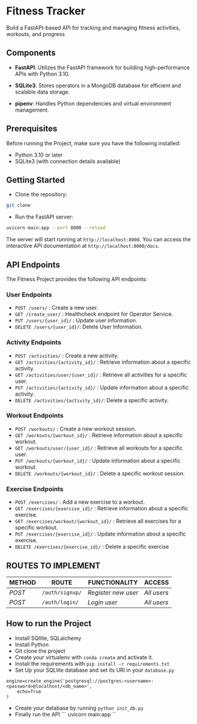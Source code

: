 # Fitness Tracker

Build a FastAPI-based API for tracking and managing fitness activities, workouts, and progress

## Components

- **FastAPI**: Utilizes the FastAPI framework for building high-performance APIs with Python 3.10.
- **SQLite3**: Stores operators in a MongoDB database for efficient and scalable data storage.

- **pipenv**: Handles Python dependencies and virtual environment management.

## Prerequisites

Before running the Project, make sure you have the following installed:

- Python 3.10 or later
- SQLite3 (with connection details available)

## Getting Started

* Clone the repository:

```bash
git clone 

```

* Run the FastAPI server:

```bash
uvicorn main:app --port 8000 --reload
```

The server will start running at `http://localhost:8000`. You can access the interactive API documentation at `http://localhost:8000/docs`.

## API Endpoints

The Fitness Project provides the following API endpoints:

### User Endpoints
- `POST /users/`            : Create a new user.
- `GET /create_user/`       : Healthcheck endpoint for Operator Service.
- `PUT /users/{user_id}/`   : Update user information.
- `DELETE /users/{user_id}/`: Delete User Information.

### Activity Endpoints

- `POST /activities/`                : Create a new activity.
- `GET /activities/{activity_id}/`   : Retrieve information about a specific activity.
- `GET /activities/user/{user_id}/`  : Retrieve all activities for a specific user.
- `PUT /activities/{activity_id}/`   : Update information about a specific activity.
- `DELETE /activities/{activity_id}/`: Delete a specific activity.

### Workout Endpoints

- `POST /workouts/`                 : Create a new workout session.
- `GET /workouts/{workout_id}/`     : Retrieve information about a specific workout.
- `GET /workouts/user/{user_id}/`   : Retrieve all workouts for a specific user.
- `PUT /workouts/{workout_id}/`     : Update information about a specific workout.
- `DELETE /workouts/{workout_id}/`  : Delete a specific workout session.

### Exercise Endpoints

- `POST /exercises/`                     : Add a new exercise to a workout.
- `GET /exercises/{exercise_id}/`        : Retrieve information about a specific exercise.
- `GET /exercises/workout/{workout_id}/` : Retrieve all exercises for a specific workout.
- `PUT /exercises/{exercise_id}/`        : Update information about a specific exercise.
- `DELETE /exercises/{exercise_id}/`     : Delete a specific exercise


<!-- ## Remove table schema and create -->
<!-- rm ./app/fitness.db -->

<!-- python3 database.py -->

## ROUTES TO IMPLEMENT
| METHOD |        ROUTE        |    FUNCTIONALITY   |   ACCESS      |
| -------| ------------------- | -------------------| ------------- |
| *POST* | ```/auth/signup/``` | _Register new user_|   _All users_ |
| *POST* | ```/auth/login/```  |    _Login user_    |   _All users_ |
 
## How to run the Project
- Install SQllite, SQLalchemy
- Install Python
- Git clone the project
- Create your virtualenv with `conda create` and activate it.
- Install the requirements with ``` pip install -r requirements.txt ```
- Set Up your SQLlite database and set its URI in your ```database.py```
```
engine=create_engine('postgresql://postgres:<username>:<password>@localhost/<db_name>',
    echo=True
)
```
 
- Create your database by running ``` python init_db.py ```
- Finally run the API
``` uvicorn main:app ``
